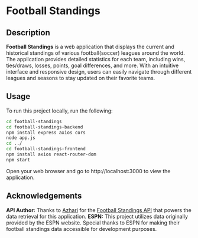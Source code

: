 # Football Standings

## Description

**Football Standings** is a web application that displays the current and historical standings of various football(soccer) leagues around the world. The application provides detailed statistics for each team, including wins, ties/draws, losses, points, goal differences, and more. With an intuitive interface and responsive design, users can easily navigate through different leagues and seasons to stay updated on their favorite teams.

## Usage

To run this project locally, run the following:


   ```bash
   cd football-standings
   cd football-standings-backend
   npm install express axios cors
   node app.js
   cd ../
   cd football-standings-frontend
   npm install axios react-router-dom
   npm start
```
Open your web browser and go to http://localhost:3000 to view the application.

## Acknowledgements
**API Author:** Thanks to [Azhari](https://github.com/azharimm) for the [Football Standings API](https://github.com/azharimm/football-standings-api.git) that powers the data retrieval for this application.
**ESPN:** This project utilizes data originally provided by the ESPN website. Special thanks to ESPN for making their football standings data accessible for development purposes.

